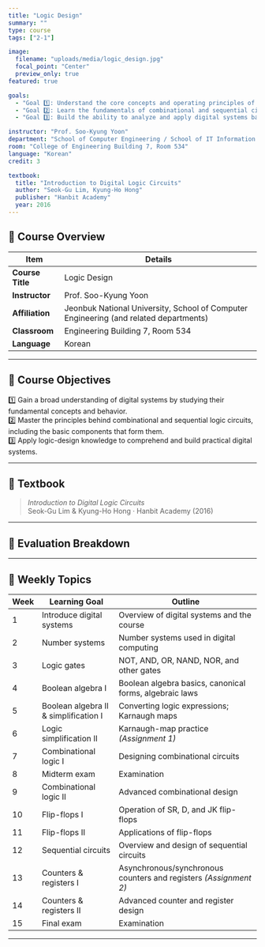 ```yaml
---
title: "Logic Design"
summary: ""
type: course
tags: ["2-1"]

image:
  filename: "uploads/media/logic_design.jpg"
  focal_point: "Center"
  preview_only: true
featured: true

goals:
  - "Goal 1️⃣: Understand the core concepts and operating principles of digital systems to approach digital design with a broad perspective."
  - "Goal 2️⃣: Learn the fundamentals of combinational and sequential circuits, along with the devices that compose logic circuits."
  - "Goal 3️⃣: Build the ability to analyze and apply digital systems based on logic-circuit design skills."

instructor: "Prof. Soo-Kyung Yoon"
department: "School of Computer Engineering / School of IT Information Engineering / School of Intelligent IT Engineering / School of Computer & Artificial Intelligence, JBNU"
room: "College of Engineering Building 7, Room 534"
language: "Korean"
credit: 3

textbook:
  title: "Introduction to Digital Logic Circuits"
  author: "Seok-Gu Lim, Kyung-Ho Hong"
  publisher: "Hanbit Academy"
  year: 2016
---
```


<!--more-->

## 📘 Course Overview

| Item | Details |
|------|---------|
| **Course Title** | Logic Design |
| **Instructor** | Prof. Soo-Kyung Yoon |
| **Affiliation** | Jeonbuk National University, School of Computer Engineering (and related departments) |
| **Classroom** | Engineering Building 7, Room 534 |
| **Language** | Korean |

---

## 🎯 Course Objectives

1️⃣ Gain a broad understanding of digital systems by studying their fundamental concepts and behavior.  
2️⃣ Master the principles behind combinational and sequential logic circuits, including the basic components that form them.  
3️⃣ Apply logic-design knowledge to comprehend and build practical digital systems.

---

## 📖 Textbook

> *Introduction to Digital Logic Circuits*  
> Seok-Gu Lim & Kyung-Ho Hong · Hanbit Academy (2016)

---

## 🧮 Evaluation Breakdown

<canvas id="evaluationChart" width="400" height="400"></canvas>

<script src="https://cdn.jsdelivr.net/npm/chart.js"></script>
<script>
const ctx = document.getElementById('evaluationChart');
new Chart(ctx, {
  type: 'pie',
  data: {
    labels: ['Midterm Exam', 'Final Exam', 'Attendance', 'Assignments'],
    datasets: [{
      data: [40, 40, 10, 10],
      backgroundColor: ['#9ad0f5', '#ffb7b2', '#ffdac1', '#b5ead7'],
      borderColor: '#222',
      borderWidth: 2
    }]
  },
  options: {
    plugins: {
      legend: {
        position: 'bottom',
        labels: { color: '#ddd', font: { size: 14 } }
      }
    }
  }
});
</script>

---

## 📆 Weekly Topics

| Week | Learning Goal | Outline |
|------|---------------|---------|
| 1 | Introduce digital systems | Overview of digital systems and the course |
| 2 | Number systems | Number systems used in digital computing |
| 3 | Logic gates | NOT, AND, OR, NAND, NOR, and other gates |
| 4 | Boolean algebra I | Boolean algebra basics, canonical forms, algebraic laws |
| 5 | Boolean algebra II & simplification I | Converting logic expressions; Karnaugh maps |
| 6 | Logic simplification II | Karnaugh-map practice *(Assignment 1)* |
| 7 | Combinational logic I | Designing combinational circuits |
| 8 | Midterm exam | Examination |
| 9 | Combinational logic II | Advanced combinational design |
| 10 | Flip-flops I | Operation of SR, D, and JK flip-flops |
| 11 | Flip-flops II | Applications of flip-flops |
| 12 | Sequential circuits | Overview and design of sequential circuits |
| 13 | Counters & registers I | Asynchronous/synchronous counters and registers *(Assignment 2)* |
| 14 | Counters & registers II | Advanced counter and register design |
| 15 | Final exam | Examination |

---
